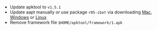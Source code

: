 <ul>
  <li>Update apktool to <code>v1.5.1</code></li>
  <li>Update aapt manually or use package <code>r05-ibot</code> via downloading <a href="http://connortumbleson.com/apktool/googlecode/apktool-install-macosx-r05-ibot.tar.bz2">Mac</a>, <a href="http://connortumbleson.com/apktool/googlecode/apktool-install-windows-r05-ibot.tar.bz2">Windows</a> or <a href="http://connortumbleson.com/apktool/googlecode/apktool-install-linux-r05-ibot.tar.bz2">Linux</a></li>
  <li>Remove framework file <code>$HOME/apktool/framework/1.apk</code></li>
</ul>